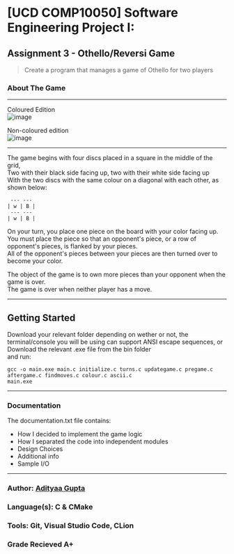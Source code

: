 # [UCD COMP10050] Software Engineering Project I: 
## Assignment 3 - Othello/Reversi Game

> Create a program that manages a game of Othello for two players

### About The Game 
 --- ---
Coloured Edition  
![image](https://user-images.githubusercontent.com/71985681/118888023-07103b00-b8f3-11eb-878f-1fc169176bf8.png)

Non-coloured edition  
![image](https://user-images.githubusercontent.com/71985681/118888254-53f41180-b8f3-11eb-8fb8-93cf5370b1f3.png)
 --- ---
The game begins with four discs placed in a square in the middle of the grid,  
Two with their black side facing up, two with their white side facing up  
With the two discs with the same colour on a diagonal with each other, as shown below:  
```
 --- --- 
| w | B |
 --- --- 
| w | B |
```
On your turn, you place one piece on the board with your color facing up.  
You must place the piece so that an opponent's piece, or a row of opponent's pieces, is flanked by your pieces.  
All of the opponent's pieces between your pieces are then turned over to become your color.  
  
The object of the game is to own more pieces than your opponent when the game is over.  
The game is over when neither player has a move.   
 --- ---
## Getting Started 
Download your relevant folder depending on wether or not, the terminal/console you will be using can support ANSI escape sequences, or  
Download the relevant .exe file from the bin folder  
and run:  
```
gcc -o main.exe main.c initialize.c turns.c updategame.c pregame.c aftergame.c findmoves.c colour.c ascii.c
main.exe
```
 --- ---
### Documentation
The documentation.txt file contains:  
- How I decided to implement the game logic  
- How I separated the code into independent modules  
- Design Choices  
- Additional info  
- Sample I/O  
 --- ---

### Author:           [Adityaa Gupta](https://github.com/Adwgupta)
### Language(s):      C & CMake 
### Tools:            Git, Visual Studio Code, CLion
### Grade Recieved    A+

